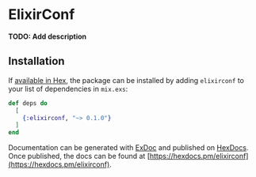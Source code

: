 # ElixirConf

**TODO: Add description**

## Installation

If [available in Hex](https://hex.pm/docs/publish), the package can be installed
by adding `elixirconf` to your list of dependencies in `mix.exs`:

```elixir
def deps do
  [
    {:elixirconf, "~> 0.1.0"}
  ]
end
```

Documentation can be generated with [ExDoc](https://github.com/elixir-lang/ex_doc)
and published on [HexDocs](https://hexdocs.pm). Once published, the docs can
be found at [https://hexdocs.pm/elixirconf](https://hexdocs.pm/elixirconf).

